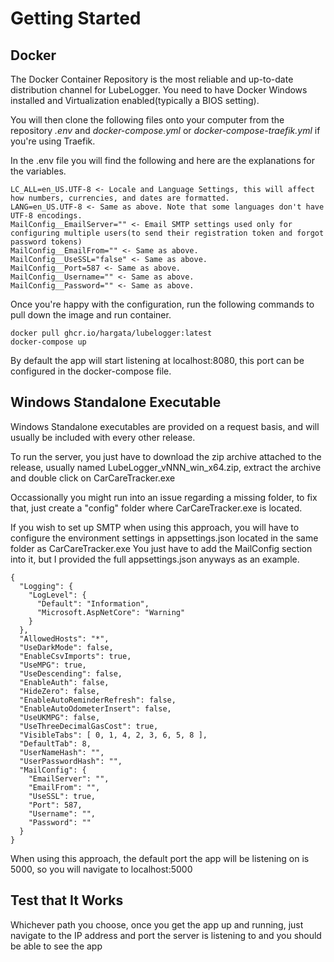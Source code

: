 # Getting Started
## Docker
The Docker Container Repository is the most reliable and up-to-date distribution channel for LubeLogger.
You need to have Docker Windows installed and Virtualization enabled(typically a BIOS setting).

You will then clone the following files onto your computer from the repository _.env_ and _docker-compose.yml_ or _docker-compose-traefik.yml_ if you're using Traefik.

In the .env file you will find the following and here are the explanations for the variables.
```
LC_ALL=en_US.UTF-8 <- Locale and Language Settings, this will affect how numbers, currencies, and dates are formatted.
LANG=en_US.UTF-8 <- Same as above. Note that some languages don't have UTF-8 encodings.
MailConfig__EmailServer="" <- Email SMTP settings used only for configuring multiple users(to send their registration token and forgot password tokens)
MailConfig__EmailFrom="" <- Same as above.
MailConfig__UseSSL="false" <- Same as above.
MailConfig__Port=587 <- Same as above.
MailConfig__Username="" <- Same as above.
MailConfig__Password="" <- Same as above.
```

Once you're happy with the configuration, run the following commands to pull down the image and run container.
```
docker pull ghcr.io/hargata/lubelogger:latest
docker-compose up
```
By default the app will start listening at localhost:8080, this port can be configured in the docker-compose file.

## Windows Standalone Executable
Windows Standalone executables are provided on a request basis, and will usually be included with every other release.

To run the server, you just have to download the zip archive attached to the release, usually named LubeLogger_vNNN_win_x64.zip, extract the archive and double click on CarCareTracker.exe

Occassionally you might run into an issue regarding a missing folder, to fix that, just create a "config" folder where CarCareTracker.exe is located.

If you wish to set up SMTP when using this approach, you will have to configure the environment settings in appsettings.json located in the same folder as CarCareTracker.exe
You just have to add the MailConfig section into it, but I provided the full appsettings.json anyways as an example.
```
{
  "Logging": {
    "LogLevel": {
      "Default": "Information",
      "Microsoft.AspNetCore": "Warning"
    }
  },
  "AllowedHosts": "*",
  "UseDarkMode": false,
  "EnableCsvImports": true,
  "UseMPG": true,
  "UseDescending": false,
  "EnableAuth": false,
  "HideZero": false,
  "EnableAutoReminderRefresh": false,
  "EnableAutoOdometerInsert": false,
  "UseUKMPG": false,
  "UseThreeDecimalGasCost": true,
  "VisibleTabs": [ 0, 1, 4, 2, 3, 6, 5, 8 ],
  "DefaultTab": 8,
  "UserNameHash": "",
  "UserPasswordHash": "",
  "MailConfig": {
    "EmailServer": "",
    "EmailFrom": "",
    "UseSSL": true,
    "Port": 587,
    "Username": "",
    "Password": ""
  }
}

```
When using this approach, the default port the app will be listening on is 5000, so you will navigate to localhost:5000

## Test that It Works
Whichever path you choose, once you get the app up and running, just navigate to the IP address and port the server is listening to and you should be able to see the app
